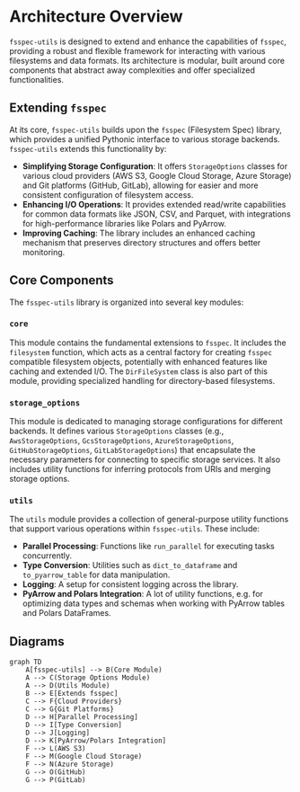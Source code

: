 # Architecture Overview

`fsspec-utils` is designed to extend and enhance the capabilities of `fsspec`, providing a robust and flexible framework for interacting with various filesystems and data formats. Its architecture is modular, built around core components that abstract away complexities and offer specialized functionalities.

## Extending `fsspec`

At its core, `fsspec-utils` builds upon the `fsspec` (Filesystem Spec) library, which provides a unified Pythonic interface to various storage backends. `fsspec-utils` extends this functionality by:

- **Simplifying Storage Configuration**: It offers `StorageOptions` classes for various cloud providers (AWS S3, Google Cloud Storage, Azure Storage) and Git platforms (GitHub, GitLab), allowing for easier and more consistent configuration of filesystem access.
- **Enhancing I/O Operations**: It provides extended read/write capabilities for common data formats like JSON, CSV, and Parquet, with integrations for high-performance libraries like Polars and PyArrow.
- **Improving Caching**: The library includes an enhanced caching mechanism that preserves directory structures and offers better monitoring.

## Core Components

The `fsspec-utils` library is organized into several key modules:

### `core`

This module contains the fundamental extensions to `fsspec`. It includes the `filesystem` function, which acts as a central factory for creating `fsspec` compatible filesystem objects, potentially with enhanced features like caching and extended I/O. The `DirFileSystem` class is also part of this module, providing specialized handling for directory-based filesystems.

### `storage_options`

This module is dedicated to managing storage configurations for different backends. It defines various `StorageOptions` classes (e.g., `AwsStorageOptions`, `GcsStorageOptions`, `AzureStorageOptions`, `GitHubStorageOptions`, `GitLabStorageOptions`) that encapsulate the necessary parameters for connecting to specific storage services. It also includes utility functions for inferring protocols from URIs and merging storage options.

### `utils`

The `utils` module provides a collection of general-purpose utility functions that support various operations within `fsspec-utils`. These include:

- **Parallel Processing**: Functions like `run_parallel` for executing tasks concurrently.
- **Type Conversion**: Utilities such as `dict_to_dataframe` and `to_pyarrow_table` for data manipulation.
- **Logging**: A setup for consistent logging across the library.
- **PyArrow and Polars Integration**: A lot of utility functions, e.g. for optimizing data types and schemas when working with PyArrow tables and Polars DataFrames.


## Diagrams

<!-- Placeholder for architecture diagrams. These can be generated using MkDocs's diagram features (e.g., Mermaid, PlantUML) to visualize the component interactions and data flow. -->

```mermaid
graph TD
    A[fsspec-utils] --> B(Core Module)
    A --> C(Storage Options Module)
    A --> D(Utils Module)
    B --> E[Extends fsspec]
    C --> F{Cloud Providers}
    C --> G{Git Platforms}
    D --> H[Parallel Processing]
    D --> I[Type Conversion]
    D --> J[Logging]
    D --> K[PyArrow/Polars Integration]
    F --> L(AWS S3)
    F --> M(Google Cloud Storage)
    F --> N(Azure Storage)
    G --> O(GitHub)
    G --> P(GitLab)
```